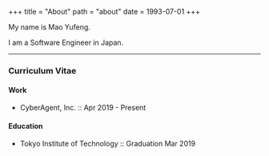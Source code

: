 +++
title = "About"
path = "about"
date = 1993-07-01
+++

My name is Mao Yufeng.

I am a Software Engineer in Japan.

---

### Curriculum Vitae

#### Work

- CyberAgent, Inc. :: Apr 2019 - Present

#### Education

- Tokyo Institute of Technology :: Graduation Mar 2019
